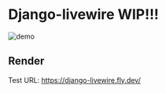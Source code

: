 # Django-livewire WIP!!!


![demo](http://g.recordit.co/nHeGUyucIi.gif)


## Render


Test URL: https://django-livewire.fly.dev/
